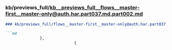 ### kb/previews_full/kb__previews_full__flows__master-first__master-only@auth.har.part037.md.part002.md

```md
### kb/previews_full/flows__master-first__master-only@auth.har.part037.md (part 002)

```md
               },
                              {
              
```

```

```
